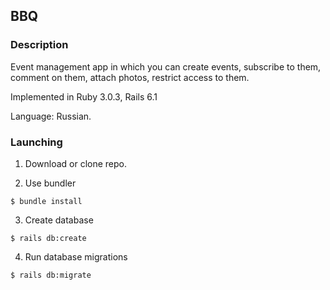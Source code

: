 ## BBQ

### Description

Event management app in which you can create events, subscribe to them, comment on them, attach photos, restrict access to them.

Implemented in Ruby 3.0.3, Rails 6.1

Language: Russian.

### Launching

1. Download or clone repo.


2. Use bundler

```console
$ bundle install
```

3. Create database

```console
$ rails db:create
```

4. Run database migrations

```console
$ rails db:migrate
```
